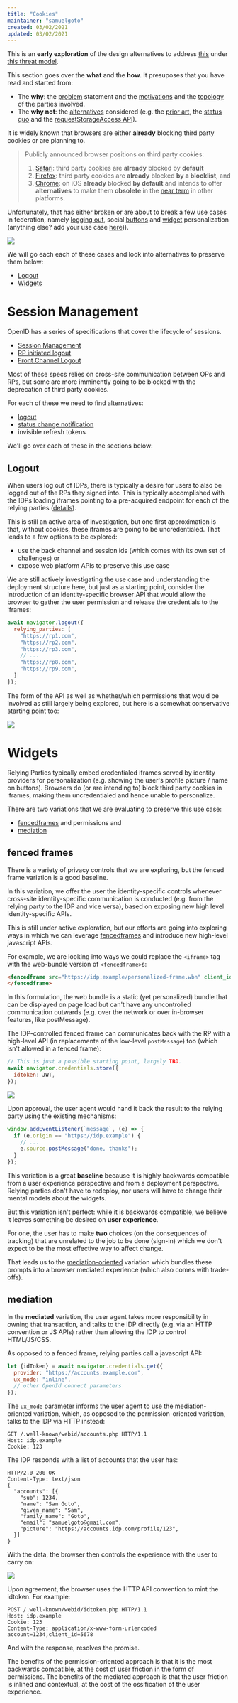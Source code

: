 ```yaml
---
title: "Cookies"
maintainer: "samuelgoto"
created: 03/02/2021
updated: 03/02/2021
---
```


This is an **early exploration** of the design alternatives to address [this](README.md#stage-1-third-party-cookies) under [this threat model](privacy_threat_model.md).

This section goes over the **what** and the **how**. It presuposes that you have read and started from:

- The **why**: the [problem](README.md) statement and the [motivations](privacy_threat_model.md) and the [topology](activation.md) of the parties involved.
- The **why not**: the [alternatives](alternatives_considered.md) considered (e.g. the [prior art](prior.md), the [status quo](alternatives_considered.md#the-status-quo) and the [requestStorageAccess API](alternatives_considered.md#the-request-storage-access-api)).

It is widely known that browsers are either **already** blocking third party cookies or are planning to.

> Publicly announced browser positions on third party cookies:
>
> 1. [Safari](https://webkit.org/blog/10218/full-third-party-cookie-blocking-and-more/): third party cookies are **already** blocked by **default**
> 1. [Firefox](https://blog.mozilla.org/blog/2019/09/03/todays-firefox-blocks-third-party-tracking-cookies-and-cryptomining-by-default/): third party cookies are **already** blocked **by a blocklist**, and
> 1. [Chrome](https://blog.google/products/chrome/privacy-sustainability-and-the-importance-of-and/): on iOS **already** blocked **by default** and intends to offer **alternatives** to make them **obsolete** in the [near term](https://www.blog.google/products/chrome/building-a-more-private-web/) in other platforms.

Unfortunately, that has either broken or are about to break a few use cases in federation, namely [logging out](https://openid.net/specs/openid-connect-rpinitiated-1_0.html), social [buttons](https://developers.facebook.com/docs/facebook-login/userexperience/) and [widget](https://developers.google.com/identity/one-tap/web) personalization (anything else? add your use case [here](#how-can-i-help))).

![](static/mock27.svg)

We will go each each of these cases and look into alternatives to preserve them below:

- [Logout](#logout)
- [Widgets](#widgets)

# Session Management

OpenID has a series of specifications that cover the lifecycle of sessions. 

* [Session Management](https://openid.net/specs/openid-connect-session-1_0.html)
* [RP initiated logout](https://openid.net/specs/openid-connect-rpinitiated-1_0.html)
* [Front Channel Logout](https://openid.net/specs/openid-connect-frontchannel-1_0.html)

Most of these specs relies on cross-site communication between OPs and RPs, but some are more imminently going to be blocked with the deprecation of third party cookies.

For each of these we need to find alternatives:

* [logout](#logout)
* [status change notification](https://openid.net/specs/openid-connect-session-1_0.html#ChangeNotification)
* invisible refresh tokens

We'll go over each of these in the sections below:

## Logout

When users log out of IDPs, there is typically a desire for users to also be logged out of the RPs they signed into. This is typically accomplished with the IDPs loading iframes pointing to a pre-acquired endpoint for each of the relying parties ([details](https://www.identityserver.com/articles/the-challenge-of-building-saml-single-logout)).

This is still an active area of investigation, but one first approximation is that, without cookies, these iframes are going to be uncredentialed. That leads to a few options to be explored:

- use the back channel and session ids (which comes with its own set of challenges) or
- expose web platform APIs to preserve this use case

We are still actively investigating the use case and understanding the deployment structure here, but just as a starting point, consider the introduction of an identity-specific browser API that would allow the browser to gather the user permission and release the credentials to the iframes:

```javascript
await navigator.logout({
  relying_parties: [
    "https://rp1.com",
    "https://rp2.com",
    "https://rp3.com",
    // ...
    "https://rp8.com",
    "https://rp9.com",
  ]
});
```

The form of the API as well as whether/which permissions that would be involved as still largely being explored, but here is a somewhat conservative starting point too:

![](static/mock30.svg)

# Widgets

Relying Parties typically embed credentialed iframes served by identity providers for personalization (e.g. showing the user's profile picture / name on buttons). Browsers do (or are intending to) block third party cookies in iframes, making them uncredentialed and hence unable to personalize.

There are two variations that we are evaluating to preserve this use case:

- [fencedframes](#fencedframes) and permissions and
- [mediation](#mediation)

## fenced frames

There is a variety of privacy controls that we are exploring, but the fenced frame variation is a good baseline.

In this variation, we offer the user the identity-specific controls whenever cross-site identity-specific communication is conducted (e.g. from the relying party to the IDP and vice versa), based on exposing new high level identity-specific APIs.

This is still under active exploration, but our efforts are going into exploring ways in which we can leverage [fencedframes](https://github.com/shivanigithub/fenced-frame) and introduce new high-level javascript APIs.

For example, we are looking into ways we could replace the `<iframe>` tag with the web-bundle version of `<fencedframe>`s:

```html
<fencedframe src="https://idp.example/personalized-frame.wbn" client_id="1234" scope="openid email">
</fencedframe>
```

In this formulation, the web bundle is a static (yet personalized) bundle that can be displayed on page load but can't have any uncontrolled communication outwards (e.g. over the network or over in-browser features, like postMessage).

The IDP-controlled fenced frame can communicates back with the RP with a high-level API (in replacemente of the low-level `postMessage`) too (which isn't allowed in a fenced frame): 

```javascript
// This is just a possible starting point, largely TBD.
await navigator.credentials.store({
  idtoken: JWT,
});
```

![](static/mock28.svg)

Upon approval, the user agent would hand it back the result to the relying party using the existing mechanisms:

```javascript
window.addEventListener(`message`, (e) => {
  if (e.origin == "https://idp.example") {
    // ...
    e.source.postMessage("done, thanks");
  }
});
```

This variation is a great **baseline** because it is highly backwards compatible from a user experience perspective and from a deployment perspective. Relying parties don't have to redeploy, nor users will have to change their mental models about the widgets.

But this variation isn't perfect: while it is backwards compatible, we believe it leaves something be desired on **user experience**.

For one, the user has to make **two** choices (on the consequences of tracking) that are unrelated to the job to be done (sign-in) which we don't expect to be the most effective way to affect change.

That leads us to the [mediation-oriented](#the-mediation-oriented-variation) variation which bundles these prompts into a browser mediated experience (which also comes with trade-offs).

## mediation

In the **mediated** variation, the user agent takes more responsibility in owning that transaction, and talks to the IDP directly (e.g. via an HTTP convention or JS APIs) rather than allowing the IDP to control HTML/JS/CSS.

As opposed to a fenced frame, relying parties call a javascript API:

```javascript
let {idToken} = await navigator.credentials.get({
  provider: "https://accounts.example.com",
  ux_mode: "inline",
  // other OpenId connect parameters
});
```

The `ux_mode` parameter informs the user agent to use the mediation-oriented variation, which, as opposed to the permission-oriented variation, talks to the IDP via HTTP instead:

```http
GET /.well-known/webid/accounts.php HTTP/1.1
Host: idp.example
Cookie: 123
```

The IDP responds with a list of accounts that the user has:

```http
HTTP/2.0 200 OK
Content-Type: text/json
{
  "accounts": [{
    "sub": 1234, 
    "name": "Sam Goto",
    "given_name": "Sam",
    "family_name": "Goto", 
    "email": "samuelgoto@gmail.com",
    "picture": "https://accounts.idp.com/profile/123",
  }]
}
```

With the data, the browser then controls the experience with the user to carry on:

![](static/mock29.svg)

Upon agreement, the browser uses the HTTP API convention to mint the idtoken. For example:

```http
POST /.well-known/webid/idtoken.php HTTP/1.1
Host: idp.example
Cookie: 123
Content-Type: application/x-www-form-urlencoded
account=1234,client_id=5678
```

And with the response, resolves the promise.

The benefits of the permission-oriented approach is that it is the most backwards compatible, at the cost of user friction in the form of permissions. The benefits of the mediated approach is that the user friction is inlined and contextual, at the cost of the ossification of the user experience.




